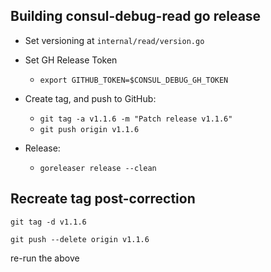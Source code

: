## Building consul-debug-read go release

* Set versioning at `internal/read/version.go`

* Set GH Release Token
  * `export GITHUB_TOKEN=$CONSUL_DEBUG_GH_TOKEN`

* Create tag, and push to GitHub: 
  * `git tag -a v1.1.6 -m "Patch release v1.1.6"`
  * `git push origin v1.1.6`

* Release:
  * `goreleaser release --clean`



## Recreate tag post-correction

`git tag -d v1.1.6`

`git push --delete origin v1.1.6 `

re-run the above